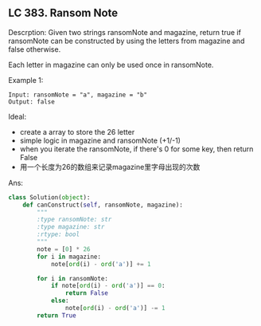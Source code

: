 ## LC 383. Ransom Note

Descrption: Given two strings ransomNote and magazine, return true if ransomNote can be constructed by using the letters from magazine and false otherwise.

Each letter in magazine can only be used once in ransomNote.

Example 1:
```
Input: ransomNote = "a", magazine = "b"
Output: false
```

Ideal:

* create a array to store the 26 letter
* simple logic in magazine and ransomNote (+1/-1)
* when you iterate the ransomNote, if there's 0 for some key, then return False
* 用一个长度为26的数组来记录magazine里字母出现的次数


Ans:
```py
class Solution(object):
    def canConstruct(self, ransomNote, magazine):
        """
        :type ransomNote: str
        :type magazine: str
        :rtype: bool
        """
        note = [0] * 26
        for i in magazine:
            note[ord(i) - ord('a')] += 1

        for i in ransomNote:
            if note[ord(i) - ord('a')] == 0:
                return False
            else:
                note[ord(i) - ord('a')] -= 1
        return True
```